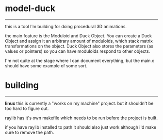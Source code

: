 # model-duck
---
this is a tool I'm building for doing procedural 3D animations.

the main feature is the Moduloid and Duck Object. You can create a Duck Object and assign it an arbitrary amount of moduloids, which stack matrix transformations on the object. Duck Object also stores the parameters (as values or pointers) so you can have moduloids respond to other objects.

I'm not quite at the stage where I can document everything, but the main.c should have some example of some sort.

# building
---
**linux**
this is currently a "works on my machine" project.
but it shouldn't be too hard to figure out.

raylib has it's own makefile which needs to be run before the project is built.

if you have raylib installed to path it should also just work although i'd make sure to remove the path.
